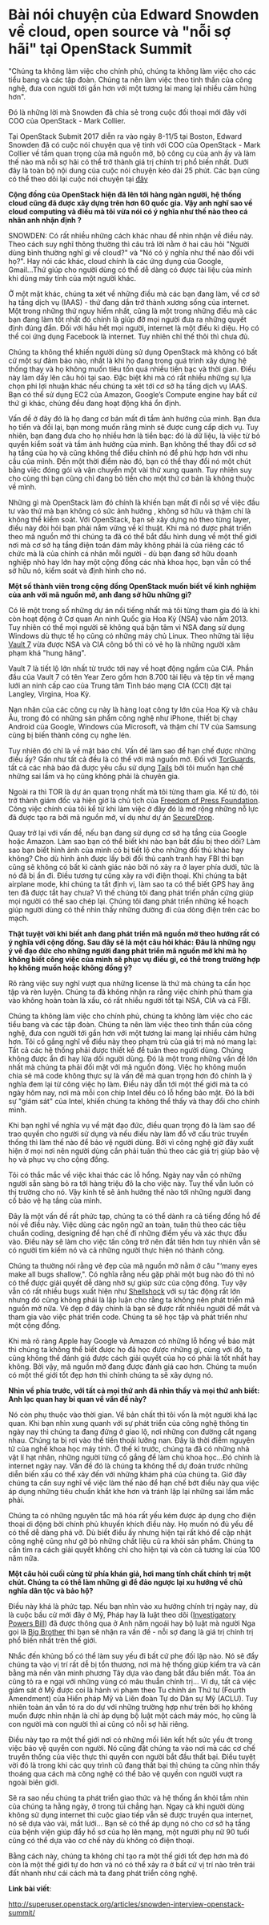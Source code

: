 # Bài nói chuyện của Edward Snowden về cloud, open source và "nỗi sợ hãi" tại OpenStack Summit

"Chúng ta không làm việc cho chính phủ, chúng ta không làm việc cho các tiểu bang và các tập đoàn. Chúng ta nên làm việc theo tinh thần của công nghệ, đưa con người tới gần hơn với một tương lai mang lại nhiều cảm hứng hơn". 

Đó là những lời mà Snowden đã chia sẻ trong cuộc đối thoại mới đây với COO của OpenStack - Mark Collier.

Tại OpenStack Submit 2017 diễn ra vào ngày 8-11/5 tại Boston, Edward Snowden đã có cuộc nói chuyện qua vệ tinh với COO của OpenStack - Mark Collier về tầm quan trọng của mã nguồn mở, bộ công cụ của anh ấy và làm thế nào mà nỗi sợ hãi có thể trở thành giá trị chính trị phổ biến nhất. Dưới đây là toàn bộ nội dung của cuộc nói chuyện kéo dài 25 phút. Các bạn cũng có thể theo dõi lại cuộc nói chuyện tại [đây](https://www.youtube.com/watch?v=DIxvFuKY0KM)

**Cộng đồng của OpenStack hiện đã lên tới hàng ngàn người, hệ thống cloud cũng đã được xây dựng trên hơn 60 quốc gia. Vậy anh nghĩ sao về cloud computing và điều mà tôi vừa nói có ý nghĩa như thế nào theo cá nhân anh nhận định ?**

SNOWDEN: Có rất nhiều những cách khác nhau để nhìn nhận về điều này. Theo cách suy nghĩ thông thường thì câu trả lời nằm ở hai câu hỏi "Người dùng bình thường nghĩ gì về cloud?" và "Nó có ý nghĩa như thế nào đối với họ?". Hay nói các khác, cloud chính là các ứng dụng của Google, Gmail...Thứ giúp cho người dùng có thể dễ dàng có được tài liệu của mình khi dùng máy tính của một người khác.

Ở một mặt khác, chúng ta xét về những điều mà các bạn đang làm, về cơ sở hạ tầng dịch vụ (IAAS) - thứ đang dần trở thành xương sống của internet. Một trong những thứ nguy hiểm nhất, cũng là một trong những điều mà các bạn đang làm tốt nhất đó chính là giúp đỡ mọi người đưa ra những quyết định đúng đắn. Đối với hầu hết mọi người, internet là một điều kì diệu. Họ có thể coi ứng dụng Facebook là internet. Tuy nhiên chỉ thế thôi thì chưa đủ.

Chúng ta không thể khiến người dùng sử dụng OpenStack mà không có bất cứ một sự đảm bảo nào, nhất là khi họ đang trong quá trình xây dựng hệ thống thay và họ không muốn tiêu tốn quá nhiều tiền bạc và thời gian. Điều này làm dấy lên câu hỏi tại sao. Đặc biệt khi mà có rất nhiều những sự lựa chọn phi lợi nhuận khác nếu chúng ta xét tới cơ sở hạ tầng dịch vụ IAAS. Bạn có thể sử dụng EC2 của Amazon, Google’s Compute engine hay bất cứ thứ gì khác, chúng đều đang hoạt động khá ổn định.

Vấn đề ở đây đó là họ đang cơ bản mất đi tầm ảnh hưởng của mình. Bạn đưa họ tiền và đổi lại, bạn mong muốn rằng mình sẽ được cung cấp  dịch vụ. Tuy nhiên, bạn đang đưa cho họ nhiều hơn là tiền bạc: đó là dữ liệu, là việc từ bỏ quyền kiểm soát và tầm ảnh hưởng của mình. Bạn không thể thay đổi cơ sở hạ tầng của họ và cũng không thể điều chỉnh nó để phù hợp hơn với nhu cầu của mình. Đến một thời điểm nào đó, bạn có thể thay đổi nó một chút bằng việc đóng gói và vận chuyển một vài thứ xung quanh. Tuy nhiên suy cho cùng thì bạn cũng chỉ đang bỏ tiền cho một thứ cơ bản là không thuộc về mình.

Những gì mà OpenStack làm đó chính là khiến bạn mất đi nỗi sợ về việc đầu tư vào thứ mà bạn không có sức ảnh hưởng , không sở hữu và thậm chí là không thể kiểm soát.  Với OpenStack, bạn sẽ xây dựng nó theo từng layer, điều này đòi hỏi bạn phải nắm vững về kĩ thuật. Khi mà nó được phát triển theo mã nguồn mở thì chúng ta đã có thể bắt đầu hình dung về một thế giới nơi mà cơ sở hạ tầng điện toán đám mây không phải là của riêng các tổ chức mà là của chính cá nhân mỗi người - dù bạn đang sở hữu doanh nghiệp nhỏ hay lớn hay một cộng đồng các nhà khoa học, bạn vẫn có thể sở hữu nó, kiểm soát và định hình cho nó.

**Một số thành viên trong cộng đồng OpenStack muốn biết về kinh nghiệm của anh với mã nguồn mở, anh đang sở hữu những gì?**

Có lẽ một trong số những dự án nổi tiếng nhất mà tôi từng tham gia đó là khi còn hoạt động ở Cơ quan An ninh Quốc gia Hoa Kỳ (NSA) vào năm 2013. Tuy nhiên có thể mọi người sẽ không quá bận tâm vì NSA đang sử dụng Windows dù thực tế họ cũng có những máy chủ Linux. Theo những tài liệu [Vault 7](https://en.wikipedia.org/wiki/Vault_7) vừa được NSA và CIA công bố thì có vẻ họ là những người xâm phạm khá "hung hăng". 

Vault 7 là tiết lộ lớn nhất từ trước tới nay về hoạt động ngầm của CIA. Phần đầu của Vault 7 có tên Year Zero gồm hơn 8.700 tài liệu và tệp tin về mạng lưới an ninh cấp cao của Trung tâm Tình báo mạng CIA (CCI) đặt tại Langley, Virgina, Hoa Kỳ.

Nạn nhân của các công cụ này là hàng loạt công ty lớn của Hoa Kỳ và châu Âu, trong đó có những sản phẩm công nghệ như iPhone, thiết bị chạy Android của Google, Windows của Microsoft, và thậm chí TV của Samsung cũng bị biến thành công cụ nghe lén.

Tuy nhiên đó chỉ là về mặt báo chí. Vấn đề làm sao để hạn chế được những điều ấy? Gần như tất cả đều là có thể với mã nguồn mở. Đối với [TorGuards](https://torguard.net/), tất cả các nhà báo đã được yêu cầu sử dụng [Tails](https://tails.boum.org/) bởi tôi muốn hạn chế những sai lầm và họ cũng không phải là chuyên gia. 

Ngoài ra thì TOR là dự án quan trọng nhất mà tôi từng tham gia. Kể từ đó, tôi trở thành giám đốc và hiện giờ là chủ tịch của [Freedom of Press Foundation](https://freedom.press/). Công việc chính của tôi kể từ khi làm việc ở đây đó là mở rộng những nỗ lực đã được tạo ra bởi mã nguồn mở, ví dụ như dự án [SecureDrop](https://securedrop.org/).

Quay trở lại với vấn đề, nếu bạn đang sử dụng cơ sở hạ tầng của Google hoặc Amazon. Làm sao bạn có thể biết khi nào bạn bắt đầu bị theo dõi? Làm sao bạn biết hình ảnh của mình có bị tiết lộ cho những đối thủ khác hay không? Cho dù hình ảnh được lấy bởi đối thủ cạnh tranh hay FBI thì bạn cũng sẽ không có bất kì cảnh giác nào bởi nó xảy ra ở layer phía dưới, tức là nó đã bị ẩn đi. Điều tương tự cũng xảy ra với điện thoại.  Khi chúng ta bật airplane mode, khi chúng ta tắt định vị, làm sao ta có thể biết GPS hay ăng ten đã được tắt hay chưa? Vì thế chúng tôi đang phát triển phần cứng giúp mọi người có thể sao chép lại. Chúng tôi đang phát triển những kế hoạch giúp người dùng có thể nhìn thấy những đường đi của dòng điện trên các bo mạch.

**Thật tuyệt vời khi biết anh đang phát triển mã nguồn mở theo hướng rất có ý nghĩa với cộng đồng. Sau đây sẽ là một câu hỏi khác: Đâu là những ngụ ý về đạo đức cho những người đang phát triển mã nguồn mở khi mà họ không biết công việc của mình sẽ phục vụ điều gì, có thể trong trường hợp họ không muốn hoặc không đồng ý?**

Rõ ràng việc suy nghĩ vượt qua những license là thứ mà chúng ta cần học tập và rèn luyện. Chúng ta đã không nhận ra rằng việc chính phủ tham gia vào không hoàn toàn là xấu, có rất nhiều người tốt tại NSA, CIA và cả FBI.

Chúng ta không làm việc cho chính phủ, chúng ta không làm việc cho các tiểu bang và các tập đoàn. Chúng ta nên làm việc theo tinh thần của công nghệ, đưa con người tới gần hơn với một tương lai mang lại nhiều cảm hứng hơn. Tôi cố gắng nghĩ về điều này theo phạm trù của giá trị mà nó mang lại: Tất cả các hệ thống phải được thiết kế để tuân theo người dùng. Chúng không được ẩn đi hay lừa dối người dùng. Đó là một trong những vấn đề lớn nhất mà chúng ta phải đối mặt với mã nguồn đóng. Việc họ không muốn chia sẻ mã code không thực sự là vấn đề mà quan trọng hơn đó chính là  ý nghĩa đem lại từ công việc họ làm. Điều này dẫn tới một thế giới mà ta có ngày hôm nay, nơi mà mỗi con chip Intel đều có lỗ hổng bảo mật. Đó là bởi sự "giám sát" của Intel, khiến chúng ta không thể thấy và thay đổi cho chính mình.

Khi bạn nghĩ về nghĩa vụ về mặt đạo đức, điều quan trọng đó là làm sao để trao quyền cho người sử dụng và nếu điều này làm đổ vỡ cấu trúc truyền thống thì làm thế nào để bảo vệ người dùng. Bởi vì công nghệ giờ đây xuất hiện ở mọi nơi nên người dùng cần phải tuân thủ theo các giá trị giúp bảo vệ họ và phục vụ cho cộng đồng.

Tôi có thắc mắc về việc khai thác các lỗ hổng. Ngày nay vẫn có những người sẵn sàng bỏ ra tới hàng triệu đô la cho việc này. Tuy thế vẫn luôn có thị trường cho nó. Vậy kinh tế sẽ ảnh hưởng thế nào tới những người đang cố bảo vệ hạ tầng của mình.

Đây là một vấn đề rất phức tạp, chúng ta có thể dành ra cả tiếng đồng hồ để nói về điều này. Việc dùng các ngôn ngữ an toàn, tuân thủ theo các tiêu chuẩn coding, designing để hạn chế đi những điểm yếu và xác thực đầu vào. Điều này sẽ làm cho việc tấn công trở nên đắt tiền hơn tuy nhiên vẫn sẽ có người tìm kiếm nó và cả những người thực hiện nó thành công. 

Chúng ta thường nói rằng vẻ đẹp của mã nguồn mở nằm ở câu "‘many eyes make all bugs shallow,". Có nghĩa rằng nếu gặp phải một bug nào đó thì nó có thể được giải quyết dễ dàng nhờ sự giúp sức của cộng đồng. Tuy vậy vẫn có rất nhiều bugs xuất hiện như [Shellshock](https://en.wikipedia.org/wiki/Shellshock_%28software_bug%29) với sự tác động rất lớn nhưng đó cũng không phải là lập luận cho rằng ta không nên phát triển mã nguồn mở nữa. Vẻ đẹp ở đây chính là bạn sẽ được rất nhiều người để mắt và tham gia vào việc phát triển code. Chúng ta sẽ học tập và phát triển như một cộng đồng.

Khi mà rõ ràng Apple hay Google và Amazon có những lỗ hổng về bảo mật thì chúng ta không thể biết được họ đã học được những gì, cùng với đó, ta cũng không thể đánh giá được cách giải quyết của họ có phải là tốt nhất hay không. Bởi vậy, mã nguồn mở đang được đánh giá cao hơn. Chúng ta muốn có một thế giới tốt đẹp hơn thì chính chúng ta sẽ xây dựng nó.

**Nhìn về phía trước, với tất cả mọi thứ anh đã nhìn thấy và mọi thứ anh biết: Anh lạc quan hay bi quan về vấn đề này?**

Nó còn phụ thuộc vào thời gian. Về bản chất thì tôi vốn là một người khá lạc quan. Khi bạn nhìn xung quanh với sự phát triển của công nghệ thông tin ngày nay thì chúng ta đang đứng ở giao lộ, nơi những con đường cắt ngang nhau. Chúng ta bị rơi vào thế tiến thoái lưỡng nan. Đây là thời điểm nguyên tử của nghề khoa học máy tính. Ở thế kỉ trước, chúng ta đã có những nhà vật lí hạt nhân, những người từng cố gắng để làm chủ khoa học...Đó chính là internet ngày nay. Vấn đề đó là chúng ta không thể dự đoán trước những diễn biến xấu có thể xảy đến với những khám phá của chúng ta. Giờ đây chúng ta cần suy nghĩ về việc làm thế nào để hạn chế bớt điều này qua việc áp dụng những tiêu chuẩn khắt khe hơn và tránh lặp lại những sai lầm mắc phải.

Chúng ta có những nguyên tắc mã hóa rất yếu kém được áp dụng cho điện thoại di động bởi chính phủ khuyến khích điều này. Họ muốn nó đủ yếu để có thể dễ dàng phá vỡ. Dù biết điều ấy nhưng hiện tại rất khó để cập nhật công nghệ cũng như gỡ bỏ những chất liệu cũ ra khỏi sản phẩm. Chúng ta cần tìm ra cách giải quyết không chỉ cho hiện tại và còn cả tương lai của 100 năm nữa.

**Một câu hỏi cuối cùng từ phía khán giả, hơi mang tính chất chính trị một chút. Chúng ta có thể làm những gì để đảo ngược lại xu hướng về chủ nghĩa dân tộc và bảo hộ?**

Điều này khá là phức tạp. Nếu bạn nhìn vào xu hướng chính trị ngày nay, dù là cuộc bầu cử mới đây ở Mỹ, Pháp hay là luật theo dõi ([Investigatory Powers Bill](https://en.wikipedia.org/wiki/Investigatory_Powers_Act_2016)) đã được thông qua ở Anh năm ngoái hay bộ luật mà người Nga gọi là [Big Brother](http://www.newsweek.com/almost-100000-russians-call-discarding-big-brother-law-489055) thì bạn sẽ nhận ra vấn đề - nỗi sợ đang là giá trị chính trị phổ biến nhất trên thế giới.

Nhắc đến khủng bố có thể làm suy yếu đi bất cứ phe đối lập nào. Nó sẽ đẩy chúng ta vào vị trí rất dễ bị tổn thương, nơi mà hệ thống giúp kiểm tra và cân bằng mà nền văn minh phương Tây dựa vào đang bắt đầu biến mất. Tòa án cũng tỏ ra e ngại với những vùng có mâu thuẫn chính trị... Ví dụ, tất cả việc giám sát ở Mỹ được coi là hành vi phạm theo Tu chính án Thứ tư (Fourth Amendment) của Hiến pháp Mỹ và Liên đoàn Tự do Dân sự Mỹ (ACLU). Tuy nhiên toàn án vẫn tỏ ra do dự với những trường hợp như trên bởi họ không muốn được nhìn nhận là chỉ áp dụng bộ luật một cách máy móc, họ cũng là con người mà con người thì ai cũng có nỗi sợ hãi riêng.

Điều này tạo ra một thế giới nơi có những mối liên kết hết sức yếu ớt trong việc bảo vệ quyền con người. Nó cũng đặt chúng ta vào nơi mà các cơ chế truyền thống của việc thực thi quyền con người bắt đầu thất bại. Điều tuyệt vời đó là trong khi các quy trình cũ đang thất bại thì chúng ta cũng nhìn thấy thoáng qua cách mà công nghệ có thể bảo vệ quyền con người vượt ra ngoài biên giới. 

Sẽ ra sao nếu chúng ta phát triển giao thức và hệ thống ẩn khỏi tầm nhìn của chúng ta hằng ngày, ở trong túi chẳng hạn. Ngay cả khi người dùng không sử dụng internet thì cuộc giao tiếp vẫn sẽ được truyền qua internet, nó sẽ dựa vào vải, mắt lưới... Bạn sẽ có thể áp dụng nó cho cơ sở hạ tầng của bệnh viện giúp đẩy hồ sơ của họ lên mạng, một người phụ nữ 90 tuổi cũng có thể dựa vào cơ chế này dù không có điện thoại.

Bằng cách này, chúng ta không chỉ tạo ra một thế giới tốt đẹp hơn mà đó còn là một thế giới tự do hơn và nó có thể xảy ra ở bất cứ vị trí nào trên trái đất nhanh như cái cách mà ta đang phát triển công nghệ.

**Link bài viết**:

http://superuser.openstack.org/articles/snowden-interview-openstack-summit/